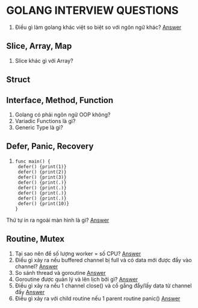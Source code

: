 # GOLANG INTERVIEW QUESTIONS

1. Điều gì làm golang khác việt so biệt so với ngôn ngữ khác? [Answer](./answer.md#common_1)

## Slice, Array, Map
1. Slice khác gì với Array?

## Struct

## Interface, Method, Function
1. Golang có phải ngôn ngữ OOP không?
2. Variadic Functions là gì?
3. Generic Type là gì?
## Defer, Panic, Recovery
1. ```
   func main() {
    defer() {print(1)}
    defer() {print(2)}
    defer() {print(3)}
    defer() {print(.)}
    defer() {print(.)}
    defer() {print(.)}
    defer() {print(.)}
    defer() {print(10)}
   }
   ```
Thứ tự in ra ngoài màn hình là gì? [Answer](./answer.md#defer_panice_recovery_1)

## Routine, Mutex
1. Tại sao nên để số lượng worker = số CPU? [Answer](./answer.md#routine_mutex_1)
2. Điều gì xảy ra nếu buffered channel bị full và có data mới được đẩy vào channel? [Answer](./answer.md#routine_mutex_2)
3. So sánh thread và goroutine [Answer](./answer.md#routine_mutex_3)
4. Goroutine được quản lý và lên lịch bởi gì? [Answer](./answer.md#routine_mutex_4)
5. Điều gì xảy ra nếu 1 channel close() và cố gắng đẩy/lấy data từ channel đấy [Answer](./answer.md#routine_mutex_5)
6. Điều gì xảy ra với child routine nếu 1 parent routine panic() [Answer](./answer.md#routine_mutex_6)
